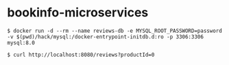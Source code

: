 # bookinfo-microservices

```
$ docker run -d --rm --name reviews-db -e MYSQL_ROOT_PASSWORD=password -v $(pwd)/hack/mysql:/docker-entrypoint-initdb.d:ro -p 3306:3306 mysql:8.0
```

```
$ curl http://localhost:8080/reviews?productId=0
```
